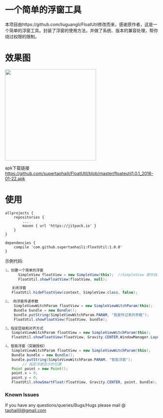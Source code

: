 # 一个简单的浮窗工具

本项目由https://github.com/liuguangli/FloatUtil修改而来，感谢原作者，这是一个简单的浮窗工具。封装了浮窗的使用方法，并做了系统、版本的兼容处理，帮你绕过权限的限制。

# 效果图

 <img src="https://github.com/supertaohaili/FloatUtil/blob/master/float_param.gif" width="300">

apk下载链接
<a href="https://github.com/supertaohaili/FloatUtil/blob/master/floateutil1.0.1_2018-01-22.apk">https://github.com/supertaohaili/FloatUtil/blob/master/floateutil1.0.1_2018-01-22.apk</a>


# 使用
```
allprojects {
	repositories {
		...
		maven { url 'https://jitpack.io' }
	}
}

dependencies {
    compile 'com.github.supertaohaili:FloatUtil:1.0.0'
}
```


示例代码:
``` java
1、创建一个简单的浮窗
      SimpleView floatView = new SimpleView(this);  //SimpleView 是你自定义的 View
      FloatUtil.showFloatView(floatView, null);

   关闭浮窗
   FloatUtil.hideFloatView(context, SimpleView.class, false);

2、 向浮窗传递参数
    SimpleViewWitchParam floatView = new SimpleViewWitchParam(this);
    Bundle bundle = new Bundle();
    bundle.putString(SimpleViewWitchParam.PARAM, "我是传过来的参数");
    FloatUtil.showFloatView(floatView, bundle);

3、指定层级和对齐方式
   SimpleViewWitchParam floatView = new SimpleViewWitchParam(this);
   FloatUtil.showFloatView(floatView, Gravity.CENTER,WindowManager.LayoutParams.TYPE_TOAST , null);

4、智能浮窗（突破授权）
   SimpleViewWitchParam floatView = new SimpleViewWitchParam(this);
   Bundle bundle = new Bundle();
   bundle.putString(SimpleViewWitchParam.PARAM, "智能浮窗");
        // 指定浮窗显示的位置
   Point point = new Point();
   point.x = 0;
   point.y = 0;
   FloatUtil.showSmartFloat(floatView, Gravity.CENTER, point, bundle);


```


### Known Issues
If you have any questions/queries/Bugs/Hugs please mail @
taohailili@gmail.com
